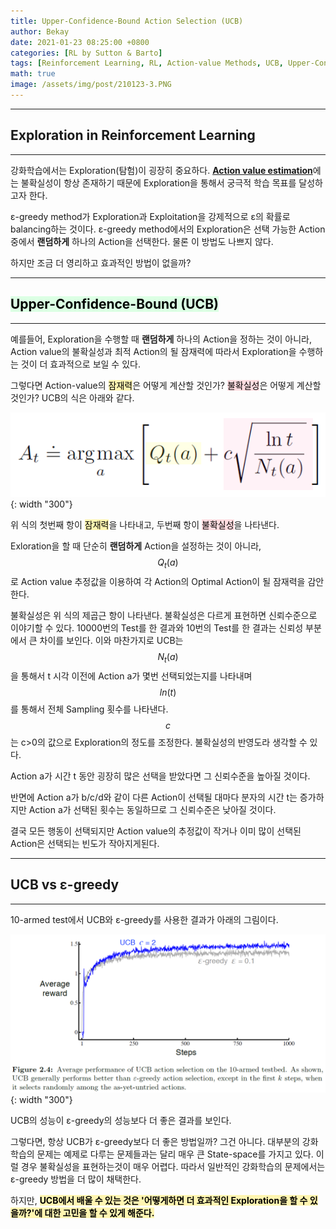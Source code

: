 ```yaml
---
title: Upper-Confidence-Bound Action Selection (UCB)
author: Bekay
date: 2021-01-23 08:25:00 +0800
categories: [RL by Sutton & Barto]
tags: [Reinforcement Learning, RL, Action-value Methods, UCB, Upper-Confidence-Bound]
math: true
image: /assets/img/post/210123-3.PNG
---
```



---
## Exploration in Reinforcement Learning
---

강화학습에서는 Exploration(탐험)이 굉장히 중요하다. [**Action value estimation**](https://bekaykang.github.io/posts/RL-2-2/)에는 불확실성이 항상 존재하기 때문에 Exploration을 통해서 궁극적 학습 목표를 달성하고자 한다.

ε-greedy method가 Exploration과 Exploitation을 강제적으로 ε의 확률로 balancing하는 것이다. ε-greedy method에서의 Exploration은 선택 가능한 Action 중에서 **랜덤하게** 하나의 Action을 선택한다. 물론 이 방법도 나쁘지 않다.

하지만 조금 더 영리하고 효과적인 방법이 없을까?

---
## <mark style='background-color: #dcffe4'>Upper-Confidence-Bound (UCB)</mark>
---

예를들어, Exploration을 수행할 때 **랜덤하게** 하나의 Action을 정하는 것이 아니라, Action value의 불확실성과 최적 Action의 될 잠재력에 따라서 Exploration을 수행하는 것이 더 효과적으로 보일 수 있다.

그렇다면 Action-value의 <mark style='background-color: #fff5b1'>잠재력</mark>은 어떻게 계산할 것인가? <mark style='background-color: #ffdce0'>불확실성</mark>은 어떻게 계산할 것인가?
UCB의 식은 아래와 같다.

![DeskView](/assets/img/post/210123-1.PNG){: width "300"}

위 식의 첫번째 항이 <mark style='background-color: #fff5b1'>잠재력</mark>을 나타내고, 두번째 항이 <mark style='background-color: #ffdce0'>불확실성</mark>을 나타낸다.

Exloration을 할 때 단순히 **랜덤하게** Action을 설정하는 것이 아니라, $$Q_t(a)$$로 Action value 추정값을 이용하여 각 Action의 Optimal Action이 될 잠재력을 감안한다.

불확실성은 위 식의 제곱근 항이 나타낸다. 불확실성은 다르게 표현하면 신뢰수준으로 이야기할 수 있다.
10000번의 Test를 한 결과와 10번의 Test를 한 결과는 신뢰성 부분에서 큰 차이를 보인다. 이와 마찬가지로 UCB는 $$N_t(a)$$을 통해서 t 시각 이전에 Action a가 몇번 선택되었는지를 나타내며 $$ln(t)$$를 통해서 전체 Sampling 횟수를 나타낸다. $$c$$는 c>0의 값으로 Exploration의 정도를 조정한다. 불확실성의 반영도라 생각할 수 있다.

Action a가 시간 t 동안 굉장히 많은 선택을 받았다면 그 신뢰수준을 높아질 것이다. 

반면에 Action a가 b/c/d와 같이 다른 Action이 선택될 대마다 분자의 시간 t는 증가하지만 Action a가 선택된 횟수는 동일하므로 그 신뢰수준은 낮아질 것이다.

결국 모든 행동이 선택되지만 Action value의 추정값이 작거나 이미 많이 선택된 Action은 선택되는 빈도가 작아지게된다.

---
## UCB vs ε-greedy
---

10-armed test에서 UCB와 ε-greedy를 사용한 결과가 아래의 그림이다.

![DeskView](/assets/img/post/210123-2.PNG){: width "300"}

UCB의 성능이 ε-greedy의 성능보다 더 좋은 결과를 보인다. 

그렇다면, 항상 UCB가 ε-greedy보다 더 좋은 방법일까? 그건 아니다. 대부분의 강화학습의 문제는 예제로 다루는 문제들과는 달리 매우 큰 State-space를 가지고 있다. 이럴 경우 불확실성을 표현하는것이 매우 어렵다. 따라서 일반적인 강화학습의 문제에서는 ε-greedy 방법을 더 많이 채택한다.

하지만, **<mark style='background-color: #fff5b1'>UCB에서 배울 수 있는 것은 '어떻게하면 더 효과적인 Exploration을 할 수 있을까?'에 대한 고민을 할 수 있게 해준다.</mark>**


